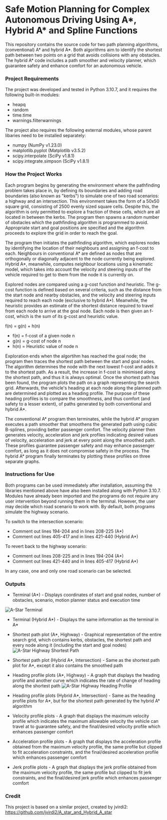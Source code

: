 # Safe Motion Planning for Complex Autonomous Driving Using A*, Hybrid A* and Spline Functions
This repository contains the source code for two path planning algorithms, (conventional) A* and hybrid A*. Both algorithms aim to identify the shortest path between two points on a grid that avoids collisions with any obstacles. The hybrid A* code includes a path smoother and velocity planner, which guarantee safety and enhance comfort for an autonomous vehicle.

### Project Requirements
The project was developed and tested in Python 3.10.7, and it requires the following built-in modules:
* heapq
* random
* time.time
* warnings.filterwarnings

The project also requires the following external modules, whose parent libaries need to be installed separately:
* numpy (NumPy v1.23.0)
* matplotlib.pyplot (Matplotlib v3.5.2)
* scipy.interpolate (SciPy v1.8.1)
* scipy.integrate.simpson (SciPy v1.8.1)

### How the Project Works
Each program begins by generating the environment where the pathfinding problem takes place in, by defining its boundaries and adding road boundaries (also known as "kerbs") to simulate one of two road scenarios: a highway and an intersection. This environment takes the form of a 50x50 square grid, consisting of 2500 evenly sized square cells. Despite this, the algorithm is only permitted to explore a fraction of these cells, which are all located in between the kerbs. The program then spawns a random number of obstacles which the pathfinding algorithm is programmed to avoid. Appropriate start and goal positions are specified and the algorithm proceeds to explore the grid in order to reach the goal.

The program then initiates the pathfinding algorithm, which explores nodes by identifying the location of their neighbours and assigning an f-cost to each. Neighbours in conventional A* are defined as nodes that are orthogonally or diagonally adjacent to the node currently being explored. Hybrid A*, meanwhile, computes neighbour locations using a kinematic model, which takes into account the velocity and steering inputs of the vehicle required to get to them from the node it is currently on.

Explored nodes are compared using a g-cost function and heuristic. The g-cost function is defined based on several criteria, such as the distance from the start node and nearby obstacles, and the velocity and steering inputs required to reach each node (exclusive to hybrid A*). Meanwhile, the heuristic provides an estimate of the shortest distance required to travel from each node to arrive at the goal node. Each node is then given an f-cost, which is the sum of its g-cost and heuristic value.

f(n) = g(n) + h(n)
* f(n) = f-cost of a given node n
* g(n) = g-cost of node n
* h(n) = Heuristic value of node n

Exploration ends when the algortihm has reached the goal node; the program then traces the shortest path between the start and goal nodes. The algorithm determines the node with the next lowest f-cost and adds it to the shortest path. As a result, the increase in f-cost is minimised along the shortest path, and thus it is always optimal. Once the shortest path has been found, the program plots the path on a graph representing the search grid. Afterwards, the vehicle's heading at each node along the planned path are determined and plotted as a heading profile. The purpose of these heading profiles is to compare the smoothness, and thus comfort (and safety to a lesser extent), of paths generated by both conventional and hybrid A*.

The conventional A* program then terminates, while the hybrid A* program executes a path smoother that smoothens the generated path using cubic B-splines, providing better passenger comfort. The velocity planner then generates velocity, acceleration and jerk profiles indicating desired values of velocity, acceleration and jerk at every point along the smoothed path. These profiles guarantee passenger safety and may enhance passenger comfort, as long as it does not compromise safety in the process. The hybrid A* program finally terminates by plotting these profiles on three separate graphs.

### Instructions for Use
Both programs can be used immediately after installation, assuming the libraries mentioned above have also been installed along with Python 3.10.7. Modules have already been imported and the programs do not require any user intervention beyond running them in the terminal. However, the user may decide which road scenario to work with. By default, both programs simulate the highway scenario.

To switch to the intersection scenario:
* Comment out lines 194-204 and in lines 208-225 (A*)
* Comment out lines 405-417 and in lines 421-440 (Hybrid A*)

To revert back to the highway scenario:
* Comment out lines 208-225 and in lines 194-204 (A*)
* Comment out lines 421-440 and in lines 405-417 (Hybrid A*)

In any case, one and only one road scenario can be selected.

### Outputs
* Terminal (A*) -
Displays coordinates of start and goal nodes, number of obstacles, scenario, motion planner status and execution time

![A-Star Terminal](https://user-images.githubusercontent.com/111606469/192518905-0e5f253d-f966-42c6-a9e4-22fe3a548371.png)

* Terminal (Hybrid A*) -
Displays the same information as the terminal in A*

* Shortest path plot (A*, Highway) -
Graphical representation of the entire search grid, which contains kerbs, obstacles, the shortest path and every node along it (including the start and goal nodes)
![A-Star Highway Shortest Path](https://user-images.githubusercontent.com/111606469/192518690-8a94e23e-6da7-436a-91e4-914d181c4312.png)

* Shortest path plot (Hybrid A*, Intersection) -
Same as the shortest path plot for A*, except it also contains the smoothed path

* Heading profile plots (A*, Highway) - 
A graph that displays the heading profile and another curve which indicates the rate of change of heading along the shortest path
![A-Star Highway Heading Profile](https://user-images.githubusercontent.com/111606469/192518743-ddbe59e8-d710-4175-a1b5-cc64490bcf33.png)

* Heading profile plots (Hybrid A*, Intersection) - 
Same as the heading profile plots for A*, but for the shortest path generated by the hybrid A* algorithm

* Velocity profile plots -
A graph that displays the maximum velocity profile which indicates the maximum allowable velocity the vehicle can travel at to guarantee safety, and the final/desired velocity profile which enhances passenger comfort

* Acceleration profile plots -
A graph that displays the acceleration profile obtained from the maximum velocity profile, the same profile but clipped to fit acceleration constraints, and the final/desired acceleration profile which enhances passenger comfort 

* Jerk profile plots -
A graph that displays the jerk profile obtained from the maximum velocity profile, the same profile but clipped to fit jerk constraints, and the final/desired jerk profile which enhances passenger comfort 

### Credit
This project is based on a similar project, created by jvirdi2:
https://github.com/jvirdi2/A_star_and_Hybrid_A_star
